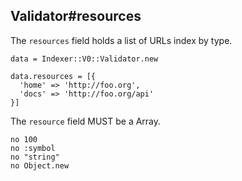 ## Validator#resources

The `resources` field holds a list of URLs index by type.

    data = Indexer::V0::Validator.new

    data.resources = [{
      'home' => 'http://foo.org',
      'docs' => 'http://foo.org/api'
    }]

The `resource` field MUST be a Array.

    no 100
    no :symbol
    no "string"
    no Object.new

